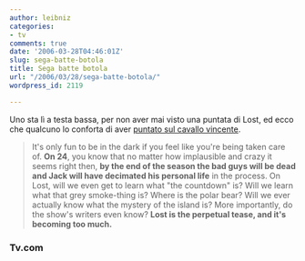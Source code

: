 ```yaml
---
author: leibniz
categories:
- tv
comments: true
date: '2006-03-28T04:46:01Z'
slug: sega-batte-botola
title: Sega batte botola
url: "/2006/03/28/sega-batte-botola/"
wordpress_id: 2119

---
```

Uno sta lì a testa bassa, per non aver mai visto una puntata di Lost, ed ecco che qualcuno lo conforta di aver [puntato sul cavallo vincente](http://www.tv.com/story/story.html&story_id=3844).


> It's only fun to be in the dark if you feel like you're being taken care of. **On 24**, you know that no matter how implausible and crazy it seems right then, **by the end of the season the bad guys will be dead and Jack will have decimated his personal life** in the process.
On Lost, will we even get to learn what "the countdown" is? Will we learn what that grey smoke-thing is? Where is the polar bear? Will we ever actually know what the mystery of the island is? More importantly, do the show's writers even know? **Lost is the perpetual tease, and it's becoming too much.**




### Tv.com
